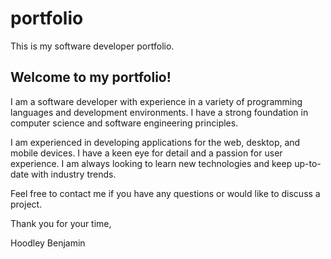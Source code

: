 # portfolio

This is my software developer portfolio.

## Welcome to my portfolio!

I am a software developer with experience in a variety of programming languages and development environments. I have a strong foundation in computer science and software engineering principles.

I am experienced in developing applications for the web, desktop, and mobile devices. I have a keen eye for detail and a passion for user experience. I am always looking to learn new technologies and keep up-to-date with industry trends.

Feel free to contact me if you have any questions or would like to discuss a project.

Thank you for your time,

Hoodley Benjamin
